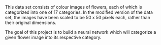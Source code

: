 This data set consists of colour images of flowers, each of which is categorized into one of 17 categories. 
In the modified version of the data set, the images have been scaled to be 50 x 50 pixels each, rather than their original dimensions.

The goal of this project is to build a neural network which will categorize a given flower image into its respective category.
